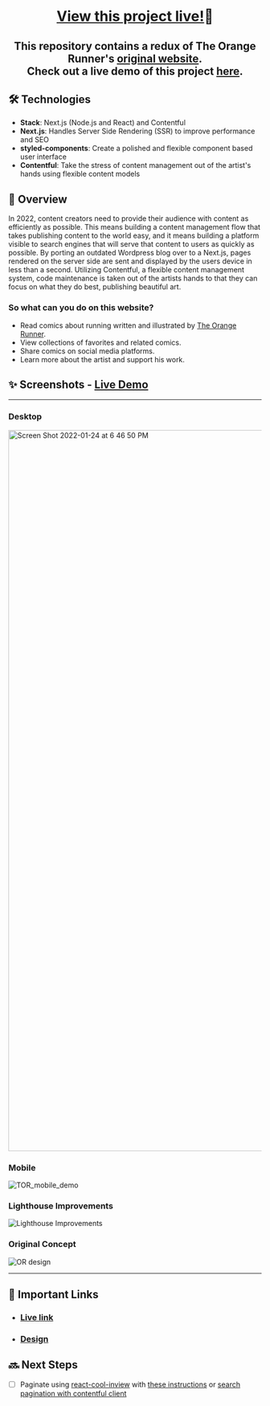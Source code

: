 <h1 align="center" ><a href="https://the-orange-runner.vercel.app/">View this project live!</a>🎉</h1>

<h2 align="center">This repository contains a redux of The Orange Runner's <a href="https://theorangerunner.com/">original website</a>.<br>Check out a live demo of this project <a href="https://youtu.be/G9VpHw2V0II">here</a>.</h2>

## 🛠 Technologies

- **Stack**: Next.js (Node.js and React) and Contentful
- **Next.js**: Handles Server Side Rendering (SSR) to improve performance and SEO
- **styled-components**: Create a polished and flexible component based user interface
- **Contentful**: Take the stress of content management out of the artist's hands using flexible content models

## 📣 Overview

In 2022, content creators need to provide their audience with content as efficiently as possible. This means building a content management flow that takes publishing content to the world easy, and it means building a platform visible to search engines that will serve that content to users as quickly as possible. By porting an outdated Wordpress blog over to a Next.js, pages rendered on the server side are sent and displayed by the users device in less than a second. Utilizing Contentful, a flexible content management system, code maintenance is taken out of the artists hands to that they can focus on what they do best, publishing beautiful art.

### So what can you do on this website?

- Read comics about running written and illustrated by [The Orange Runner](https://www.instagram.com/theorangerunner/?hl=en).
- View collections of favorites and related comics.
- Share comics on social media platforms.
- Learn more about the artist and support his work.

## ✨ Screenshots - [Live Demo](https://youtu.be/G9VpHw2V0II)

---

### Desktop

<img width="1436" alt="Screen Shot 2022-01-24 at 6 46 50 PM" src="https://user-images.githubusercontent.com/74033573/150889549-ead4741e-838a-44bc-a6fb-08d2c505a249.png">

### Mobile

![TOR_mobile_demo](https://user-images.githubusercontent.com/74033573/150889524-0871b441-be87-4b88-a168-e9111bed7c93.png)


### Lighthouse Improvements

![Lighthouse Improvements](https://user-images.githubusercontent.com/74033573/150889501-43ba467c-ed50-47f5-b0a1-771e39cc9d2c.png)

### Original Concept

![OR design](https://user-images.githubusercontent.com/74033573/149850940-ae1ed95e-53da-4977-b9e3-b37f287928d8.jpeg)

---

## 🔗 Important Links

- ### [Live link](https://the-orange-runner.vercel.app/)
- ### [Design](https://user-images.githubusercontent.com/74033573/149850940-ae1ed95e-53da-4977-b9e3-b37f287928d8.jpeg)

## 🔜 Next Steps

- [ ] Paginate using [react-cool-inview](https://github.com/wellyshen/react-cool-inview) with [these instructions](https://www.youtube.com/watch?v=_cccpx2Bw_g&ab_channel=BetterDev) or [search pagination with contentful client](https://www.contentful.com/developers/docs/javascript/tutorials/using-js-cda-sdk/)
